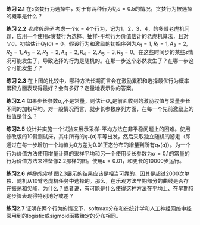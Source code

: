 **练习 2.1**  在$\varepsilon$贪婪行为选择中，对于有两种行为切$\varepsilon=0.5$的情况，贪婪行为被选择的概率是什么？

**练习 2.2**  *老虎机例子*  考虑一个$k=4$个行为，记为1，2，3，4，的多臂老虎机问题，应用一个使用$\varepsilon$贪婪行为选择、抽样-平均行为价值估计的老虎机算法，且对$\forall a$，初始估计$Q_1(a)=0$。假设行为和激励的初始序列为$A_1=1, R_1=1, A_2=2, R_2=1, A_3=2, R_3=2, A_4=2, R_4=2, A_5=3, R_5=0$。在这些时间步的某些$\varepsilon$情况可能发生了，导致选择的行为是随机的。在那一步这个必然发生了？在哪一步这个可能发生了？

**练习 2.3**  在上图的比较中，哪种方法长期而言会在激励累积和选择最优行为概率累积方面表现得最好？会有多好？定量地表示你的答案。

**练习2.4**  如果步长参数$\alpha_n$不是常量，则估计$Q_n$是前面收到的激励权值与常量步长不同的加权平均。对一般情况而言，就步长参数序列方面，在每一个先前激励上的权值是什么？

**练习2.5**  设计并实施一个试验来展示采样-平均方法在非平稳问题上的困难。使用修改版的10臂测试床，其中所有的$q_*(a)$平等出发，然后采取独立随机的游走（即通过在每一步增加一个均值为0方差为0.01正态分布的增量到所有$q_*(a)$）。为一个行为价值方法使用增量计算的采样平均和另一个使用步长参数为$\alpha=0.1$的常量的行为价值方法来准备像2.2那样的图。使用$\varepsilon=0.01$，和更长的10000步运行。

**练习2.6**  *神秘的尖峰*  图2.3展示的结果应该是相当可靠的，因其是超过2000次单独、随机从10臂老虎机任务中选择的。那么，在乐观方法早期部分的曲线是否存在振荡和尖峰，为什么？或者说，有可能是什么使得这种方法在平均上、在早期特定步骤表现得特别地好或差？

**练习2.7**  证明在两个行为的情况下，softmax分布和在统计学和人工神经网络中经常用到的logistic或sigmoid函数给定的分布相同。

